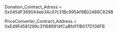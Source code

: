 Donation_Contract_Adress = 0x045dF369044eb3Ac07c31Bc995Af9B02486C829B

PriceConverter_Contract_Address = 0xE49Fd581299c311689914fCaBfd111B017D136FB